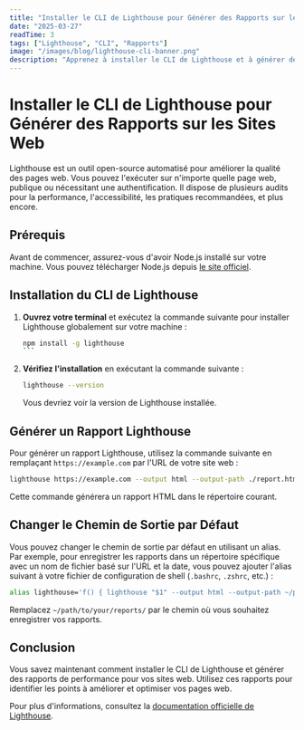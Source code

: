```yaml
---
title: "Installer le CLI de Lighthouse pour Générer des Rapports sur les Sites Web"
date: "2025-03-27"
readTime: 3
tags: ["Lighthouse", "CLI", "Rapports"]
image: "/images/blog/lighthouse-cli-banner.png"
description: "Apprenez à installer le CLI de Lighthouse et à générer des rapports de performance pour vos sites web."
---
```


# Installer le CLI de Lighthouse pour Générer des Rapports sur les Sites Web

Lighthouse est un outil open-source automatisé pour améliorer la qualité des pages web. Vous pouvez l'exécuter sur n'importe quelle page web, publique ou nécessitant une authentification. Il dispose de plusieurs audits pour la performance, l'accessibilité, les pratiques recommandées, et plus encore.

## Prérequis

Avant de commencer, assurez-vous d'avoir Node.js installé sur votre machine. Vous pouvez télécharger Node.js depuis [le site officiel](https://nodejs.org/).

## Installation du CLI de Lighthouse

1. **Ouvrez votre terminal** et exécutez la commande suivante pour installer Lighthouse globalement sur votre machine :

    ```bash
    npm install -g lighthouse
    ``` 

2. **Vérifiez l'installation** en exécutant la commande suivante :

    ```bash
    lighthouse --version
    ```

    Vous devriez voir la version de Lighthouse installée.

## Générer un Rapport Lighthouse

Pour générer un rapport Lighthouse, utilisez la commande suivante en remplaçant `https://example.com` par l'URL de votre site web :

```bash
lighthouse https://example.com --output html --output-path ./report.html
```

Cette commande générera un rapport HTML dans le répertoire courant.

## Changer le Chemin de Sortie par Défaut

Vous pouvez changer le chemin de sortie par défaut en utilisant un alias. Par exemple, pour enregistrer les rapports dans un répertoire spécifique avec un nom de fichier basé sur l'URL et la date, vous pouvez ajouter l'alias suivant à votre fichier de configuration de shell (`.bashrc`, `.zshrc`, etc.) :

```bash
alias lighthouse='f() { lighthouse "$1" --output html --output-path ~/path/to/your/reports/$(echo "$1" | sed "s/[^a-zA-Z0-9]/_/g")_$(date +%Y-%m-%d_%H-%M-%S).html; }; f'
```

Remplacez `~/path/to/your/reports/` par le chemin où vous souhaitez enregistrer vos rapports.

## Conclusion

Vous savez maintenant comment installer le CLI de Lighthouse et générer des rapports de performance pour vos sites web. Utilisez ces rapports pour identifier les points à améliorer et optimiser vos pages web.

Pour plus d'informations, consultez la [documentation officielle de Lighthouse](https://developers.google.com/web/tools/lighthouse).